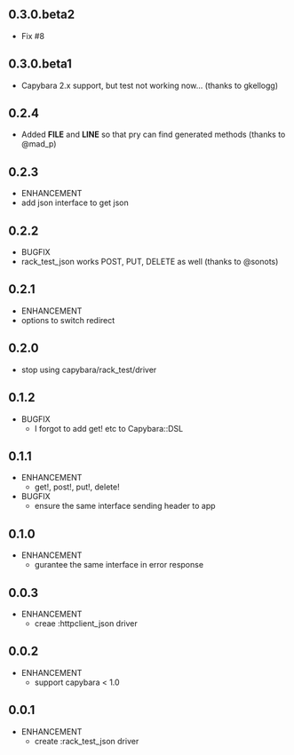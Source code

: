 ## 0.3.0.beta2
* Fix #8

## 0.3.0.beta1
* Capybara 2.x support, but test not working now... (thanks to gkellogg)

## 0.2.4
* Added __FILE__ and __LINE__ so that pry can find generated methods (thanks to @mad_p)

## 0.2.3
* ENHANCEMENT
 * add json interface to get json

## 0.2.2
* BUGFIX
 * rack_test_json works POST, PUT, DELETE as well (thanks to @sonots)

## 0.2.1
* ENHANCEMENT
 * options to switch redirect

## 0.2.0
* stop using capybara/rack_test/driver

## 0.1.2
* BUGFIX
   * I forgot to add get! etc to Capybara::DSL

## 0.1.1
* ENHANCEMENT
    * get!, post!, put!, delete!
* BUGFIX
    * ensure the same interface sending header to app

## 0.1.0
* ENHANCEMENT
    * gurantee the same interface in error response

## 0.0.3
* ENHANCEMENT
    * creae :httpclient_json driver

## 0.0.2
* ENHANCEMENT
    * support capybara < 1.0

## 0.0.1
* ENHANCEMENT
    * create :rack_test_json driver
